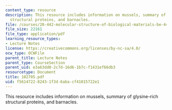 ```yaml
---
content_type: resource
description: This resource includes information on mussels, summary of glysine-rich
  structural proteins, and barnacles.
file: /courses/20-442-molecular-structure-of-biological-materials-be-442-fall-2005/f561472282431f3d6abacf41015722e1_102705.pdf
file_size: 22161
file_type: application/pdf
learning_resource_types:
- Lecture Notes
license: https://creativecommons.org/licenses/by-nc-sa/4.0/
ocw_type: OCWFile
parent_title: Lecture Notes
parent_type: CourseSection
parent_uid: e3a63dd0-2c7d-16d6-1b7c-f1431ef66db3
resourcetype: Document
title: 102705.pdf
uid: f5614722-8243-1f3d-6aba-cf41015722e1
---
```

This resource includes information on mussels, summary of glysine-rich structural proteins, and barnacles.